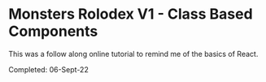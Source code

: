 # Monsters Rolodex V1 - Class Based Components

<p>This was a follow along online tutorial to remind me of the basics of React.</p>

<p>Completed: 06-Sept-22</p>